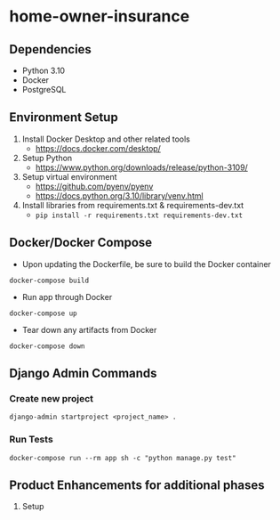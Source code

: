 # home-owner-insurance

## Dependencies

- Python 3.10
- Docker
- PostgreSQL

## Environment Setup

1. Install Docker Desktop and other related tools
   - https://docs.docker.com/desktop/
2. Setup Python
   - https://www.python.org/downloads/release/python-3109/
3. Setup virtual environment
   - https://github.com/pyenv/pyenv
   - https://docs.python.org/3.10/library/venv.html
4. Install libraries from requirements.txt & requirements-dev.txt
   - `pip install -r requirements.txt requirements-dev.txt`

## Docker/Docker Compose

- Upon updating the Dockerfile, be sure to build the Docker container
```
docker-compose build
```
- Run app through Docker
```
docker-compose up
```
- Tear down any artifacts from Docker
```
docker-compose down
```

## Django Admin Commands

### Create new project
```
django-admin startproject <project_name> .
```

### Run Tests
```
docker-compose run --rm app sh -c "python manage.py test"
```

## Product Enhancements for additional phases
1. Setup
